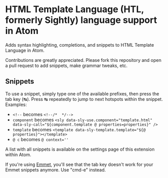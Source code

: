 # HTML Template Language (HTL, formerly Sightly) language support in Atom

Adds syntax highlighting, completions, and snippets to HTML Template Language in Atom.

Contributions are greatly appreciated. Please fork this repository and open a
pull request to add snippets, make grammar tweaks, etc.

## Snippets

To use a snippet, simply type one of the available prefixes, then press the tab key (↹). Press ↹ repeatedly to jump to next hotspots within the snippet. Examples:

* `<!--` becomes `<!--/*  */-->`
* `component` becomes `<sly data-sly-use.component="template.html" data-sly-call="${component.template @ properties=properties}" />`
* `template` becomes `<template data-sly-template.template="${@ properties}"></template>`
* `@ c` becomes `@ context=''`

A list with all snippets is available on the settings page of this extension within Atom.

If you're using [Emmet](http://emmet.io), you'll see that the tab key doesn't work for your Emmet snippets anymore. Use "cmd-e" instead.
